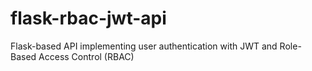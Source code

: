 # flask-rbac-jwt-api
Flask-based API implementing user authentication with JWT and Role-Based Access Control (RBAC)
